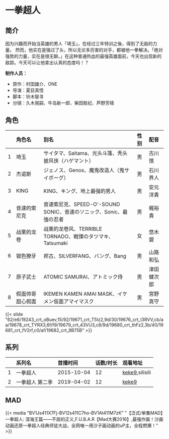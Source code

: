 # 一拳超人


## 简介

因为兴趣而开始当英雄的男人「埼玉」，在经过三年特训之後，得到了无敌的力量。
然而，他实在是强过了头，所以无论多厉害的对手，都被他一拳解决。「绝对强势的力量，实在是很无聊。」在这种普通热血的最强英雄面前，今天也出现新的敌踪。今天可以让他拿出认真的态度吗！？

**制作人员：**
- 原作：村田雄介、ONE
- 导演：夏目真悟
- 脚本：铃木智寻
- 分镜：久木晃嗣、牛岛新一郎、柴田胜纪、芦野芳晴

## 角色

|     |   角色名   |   别名  | 性别 |  配音  |
|:--- |:------  |:----      |:---  |:--   |
| 1 | 埼玉 | サイタマ、Saitama、光头斗篷、秃头披风侠（ハゲマント） | 男 | 古川慎 |
| 2 | 杰诺斯 | ジェノス、Genos、魔鬼改造人（鬼サイボーグ） | 男 | 石川界人 |
| 3 | KING | KING、キング、地上最强的男人 | 男 | 安元洋貴 |
| 4 | 音速的索尼克 | 音速索尼克、SPEED-O'-SOUND SONIC、音速のソニック、Sonic、最強の忍者 | 男 | 梶裕貴 |
| 5 | 战栗的龙卷 | 战栗的龙卷风、TERRIBLE TORNADO、戦慄のタツマキ、Tatsumaki | 女 | 悠木碧 |
| 6 | 银色獠牙 | 邦古、SILVERFANG、バング、Bang | 男 | 山路和弘 |
| 7 | 原子武士 | ATOMIC SAMURAI、アトミック侍 | 男 | 津田健次郎 |
| 8 | 假面帅哥甜心假面 | IKEMEN KAMEN AMAI MASK、イケメン仮面アマイマスク | 男 | 宮野真守 |

{{< slide "62/e6/19243_crt_oBuev,15/92/19671_crt_T5Iz2,9d/30/19676_crt_I3RVV,cb/aa/19678_crt_TYRX3,6f/f9/19679_crt_43VU3,c8/9d/19680_crt_thFz2,3b/40/19681_crt_fV2rf,c0/af/19682_crt_8B75B" >}}

## 系列

|     |   系列名   |   首播时间  | 话数/时长  | 观看地址 |
|:---  |:------    |:----      |:---       |:---  |
| 1 | 一拳超人 | 2015-10-04 | 12 | [keke9](https://www.keke9.app/search?k=一拳超人),silisili  |
| 2 | 一拳超人 第二季 | 2019-04-02 | 12 | [keke9](https://www.keke9.app/search?k=一拳超人)  |


## MAD

{{< media  "BV1Js411X7Fj-BV12s411C7ho-BV1At411M7zK"
"【泛式/单集MAD】一拳超人: 深海王篇——不屈的正义,F.U.B.A.R【Mad大赛2016】,最强作画！沙画动画还原一拳超人经典师徒大战，全网唯一用沙子画动画的uP主，全程燃爆！"  >}}
